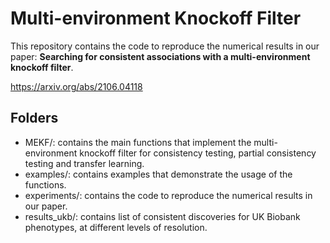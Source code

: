 # Multi-environment Knockoff Filter
This repository contains the code to reproduce the numerical results in our paper: **Searching for consistent associations with a multi-environment knockoff filter**. 

https://arxiv.org/abs/2106.04118

## Folders
* MEKF/: contains the main functions that implement the multi-environment knockoff filter for consistency testing, partial consistency testing and transfer learning.
* examples/: contains examples that demonstrate the usage of the functions.
* experiments/: contains the code to reproduce the numerical results in our paper.
* results_ukb/: contains list of consistent discoveries for UK Biobank phenotypes, at different levels of resolution.
